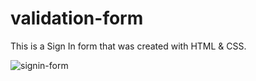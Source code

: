 # validation-form
This is a Sign In form that was created with HTML & CSS.

![signin-form](https://user-images.githubusercontent.com/74805696/178378301-b898c4c1-7b93-4997-ab6b-0cac29194798.jpg)
